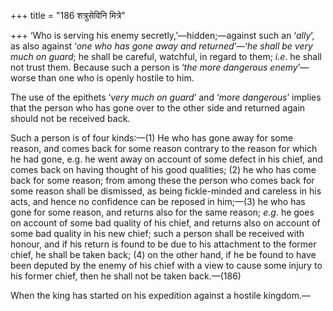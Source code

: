 +++
title = "186 शत्रुसेविनि मित्रे"

+++
‘Who is serving his enemy secretly,’—hidden;—against such an ‘*ally*’,
as also against ‘*one who has gone away and returned*’—‘*he shall be
very much on guard*; he shall be careful, watchful, in regard to them;
*i.e*. he shall not trust them. Because such a person is ‘*the more
dangerous enemy*’—worse than one who is openly hostile to him.

The use of the epithets ‘*very much on guard*’ and ‘*more dangerous*’
implies that the person who has gone over to the other side and returned
again should not be received back.

Such a person is of four kinds:—(1) He who has gone away for some
reason, and comes back for some reason contrary to the reason for which
he had gone, e.g. he went away on account of some defect in his chief,
and comes back on having thought of his good qualities; (2) he who has
come back for some reason; from among these the person who comes back
for some reason shall be dismissed, as being fickle-minded and careless
in his acts, and hence no confidence can be reposed in him;—(3) he who
has gone for some reason, and returns also for the same reason; *e.g*.
he goes on account of some bad quality of his chief, and returns also on
account of some bad quality in his new chief; such a person shall be
received with honour, and if his return is found to be due to his
attachment to the former chief, he shall be taken back; (4) on the other
hand, if he be found to have been deputed by the enemy of his chief with
a view to cause some injury to his former chief, then he shall not be
taken back.—(186)

When the king has started on his expedition against a hostile kingdom.—



